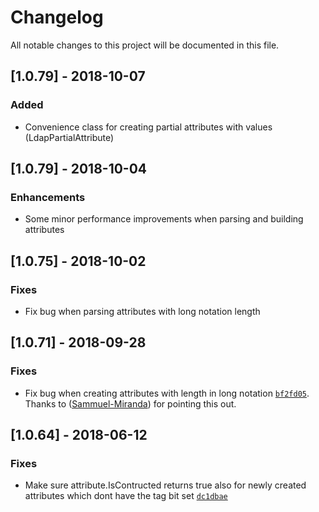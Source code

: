 # Changelog
All notable changes to this project will be documented in this file.

## [1.0.79] - 2018-10-07
### Added
- Convenience class for creating partial attributes with values (LdapPartialAttribute)


## [1.0.79] - 2018-10-04
### Enhancements
- Some minor performance improvements when parsing and building attributes


## [1.0.75] - 2018-10-02
### Fixes
- Fix bug when parsing attributes with long notation length


## [1.0.71] - 2018-09-28
### Fixes
- Fix bug when creating attributes with length in long notation [`bf2fd05`](https://github.com/vforteli/Flexinets.Ldap.Core/commit/bf2fd05). Thanks to ([Sammuel-Miranda](https://github.com/Sammuel-Miranda)) for pointing this out.


## [1.0.64] - 2018-06-12
### Fixes
- Make sure attribute.IsContructed returns true also for newly created attributes which dont have the tag bit set [`dc1dbae`](https://github.com/vforteli/Flexinets.Ldap.Core/commit/dc1dbae) 
